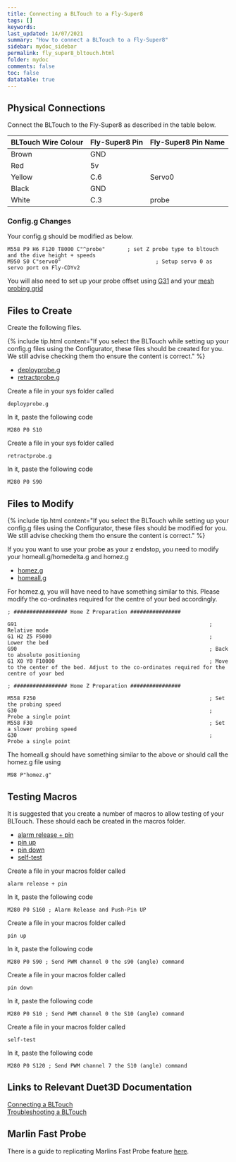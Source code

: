 ```yaml
---
title: Connecting a BLTouch to a Fly-Super8
tags: []
keywords: 
last_updated: 14/07/2021
summary: "How to connect a BLTouch to a Fly-Super8"
sidebar: mydoc_sidebar
permalink: fly_super8_bltouch.html
folder: mydoc
comments: false
toc: false
datatable: true
---
```


## Physical Connections

Connect the BLTouch to the Fly-Super8 as described in the table below.  

<div class="datatable-begin"></div>

|BLTouch Wire Colour|Fly-Super8 Pin|Fly-Super8 Pin Name|
|:---|:---|:---|
|Brown|GND||
|Red|5v||
|Yellow|C.6|Servo0|
|Black|GND||
|White|C.3|probe|

<div class="datatable-end"></div>

### Config.g Changes

Your config.g should be modified as below.
```
M558 P9 H6 F120 T8000 C"^probe"       ; set Z probe type to bltouch and the dive height + speeds
M950 S0 C"servo0"                              ; Setup servo 0 as servo port on Fly-CDYv2
```

You will also need to set up your probe offset using [G31](https://duet3d.dozuki.com/Wiki/Gcode#Section_G31_Set_or_Report_Current_Probe_status) and your [mesh probing grid](https://duet3d.dozuki.com/Wiki/Gcode#Section_M557_Set_Z_probe_point_or_define_probing_grid)

## Files to Create

Create the following files. 

{% include tip.html content="If you select the BLTouch while setting up your config.g files using the Configurator, these files should be created for you. We still advise checking them tho ensure the content is correct." %}

<ul id="profileTabs" class="nav nav-tabs">
    <li class="active"><a class="noCrossRef" href="#deploy" data-toggle="tab">deployprobe.g</a></li>
    <li><a class="noCrossRef" href="#retract" data-toggle="tab">retractprobe.g</a></li>
</ul>
  <div class="tab-content">
<div role="tabpanel" class="tab-pane active" id="deploy" markdown="1">

Create a file in your sys folder called
```
deployprobe.g
```
In it, paste the following code
```
M280 P0 S10
```

</div>

<div role="tabpanel" class="tab-pane" id="retract" markdown="1">

Create a file in your sys folder called
```
retractprobe.g
```
In it, paste the following code
```
M280 P0 S90
```

</div>

</div>

## Files to Modify

{% include tip.html content="If you select the BLTouch while setting up your config.g files using the Configurator, these files should be modified for you. We still advise checking them tho ensure the content is correct." %}

If you you want to use your probe as your z endstop, you need to modify your homeall.g/homedelta.g and homez.g

<ul id="profileTabs" class="nav nav-tabs">
    <li class="active"><a class="noCrossRef" href="#homez" data-toggle="tab">homez.g</a></li>
    <li><a class="noCrossRef" href="#homeall" data-toggle="tab">homeall.g</a></li>
</ul>
  <div class="tab-content">
<div role="tabpanel" class="tab-pane active" id="homez" markdown="1">

For homez.g, you will have need to have something similar to this. Please modify the co-ordinates required for the centre of your bed accordingly.
```
; ################# Home Z Preparation ################

G91 															; Relative mode
G1 H2 Z5 F5000													; Lower the bed
G90																; Back to absolute positioning
G1 X0 Y0 F10000 		 										; Move to the center of the bed. Adjust to the co-ordinates required for the centre of your bed

; ################# Home Z Preparation ################

M558 F250 				 										; Set the probing speed
G30					 											; Probe a single point
M558 F30 				 										; Set a slower probing speed
G30					 											; Probe a single point
```

</div>

<div role="tabpanel" class="tab-pane" id="homeall" markdown="1">

The homeall.g should have something similar to the above or should call the homez.g file using
```
M98 P"homez.g"
```

</div>

</div>

## Testing Macros

It is suggested that you create a number of macros to allow testing of your BLTouch. These should each be created in the macros folder.  

<ul id="profileTabs" class="nav nav-tabs">
    <li class="active"><a class="noCrossRef" href="#alarm" data-toggle="tab">alarm release + pin</a></li>
    <li><a class="noCrossRef" href="#pinup" data-toggle="tab">pin up</a></li>
    <li><a class="noCrossRef" href="#pindown" data-toggle="tab">pin down</a></li>
    <li><a class="noCrossRef" href="#selftest" data-toggle="tab">self-test</a></li>
</ul>
  <div class="tab-content">
<div role="tabpanel" class="tab-pane active" id="alarm" markdown="1">

Create a file in your macros folder called
```
alarm release + pin
```
In it, paste the following code
```
M280 P0 S160 ; Alarm Release and Push-Pin UP
```

</div>

<div role="tabpanel" class="tab-pane" id="pinup" markdown="1">

Create a file in your macros folder called
```
pin up
```
In it, paste the following code
```
M280 P0 S90 ; Send PWM channel 0 the s90 (angle) command
```

</div>

<div role="tabpanel" class="tab-pane" id="pindown" markdown="1">

Create a file in your macros folder called
```
pin down
```
In it, paste the following code
```
M280 P0 S10 ; Send PWM channel 0 the S10 (angle) command
```

</div>

<div role="tabpanel" class="tab-pane" id="selftest" markdown="1">

Create a file in your macros folder called
```
self-test
```
In it, paste the following code
```
M280 P0 S120 ; Send PWM channel 7 the S10 (angle) command
```
</div>

</div>

## Links to Relevant Duet3D Documentation

[Connecting a BLTouch](https://duet3d.dozuki.com/Wiki/Connecting_a_Z_probe#Section_BLTouch)  
[Troubleshooting a BLTouch](https://duet3d.dozuki.com/Wiki/BLTouch_Troubleshooting)


## Marlin Fast Probe

There is a guide to replicating Marlins Fast Probe feature [here](https://forum.duet3d.com/topic/14544/guide-to-marlin-s-fast-bltouch-probing-feature-on-duet).